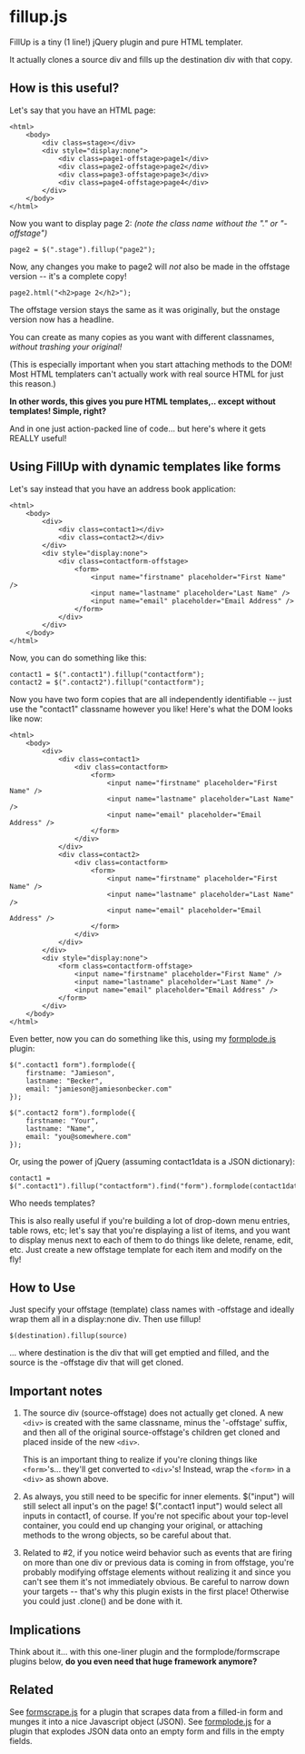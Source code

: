 fillup.js
=========

FillUp is a tiny (1 line!) jQuery plugin and pure HTML templater.

It actually clones a source div and fills up the destination div with that copy.

How is this useful?
-------------------

Let's say that you have an HTML page:

    <html>
        <body>
            <div class=stage></div>
            <div style="display:none">
                <div class=page1-offstage>page1</div>
                <div class=page2-offstage>page2</div>
                <div class=page3-offstage>page3</div>
                <div class=page4-offstage>page4</div>
            </div>
        </body>
    </html>

Now you want to display page 2: *(note the class name without the "." or "-offstage")*

    page2 = $(".stage").fillup("page2");

Now, any changes you make to page2 will *not* also be made in the offstage version -- it's a complete copy!

    page2.html("<h2>page 2</h2>");

The offstage version stays the same as it was originally, but the onstage version now has a headline.

You can create as many copies as you want with different classnames, *without trashing your original!*

(This is especially important when you start attaching methods to the DOM! Most HTML templaters can't actually work with real source HTML for just this reason.)

**In other words, this gives you pure HTML templates,.. except without templates! Simple, right?**

And in one just action-packed line of code... but here's where it gets REALLY useful!

Using FillUp with dynamic templates like forms
----------------------------------------------

Let's say instead that you have an address book application:

    <html>
        <body>
            <div>
                <div class=contact1></div>
                <div class=contact2></div>
            </div>
            <div style="display:none">
                <div class=contactform-offstage>
                    <form>
                        <input name="firstname" placeholder="First Name" />
                        <input name="lastname" placeholder="Last Name" />
                        <input name="email" placeholder="Email Address" />
                    </form>
                </div>
            </div>
        </body>
    </html>

Now, you can do something like this:

    contact1 = $(".contact1").fillup("contactform");
    contact2 = $(".contact2").fillup("contactform");

Now you have two form copies that are all independently identifiable -- just use the "contact1" classname however you like! Here's what the DOM looks like now:


    <html>
        <body>
            <div>
                <div class=contact1>
                    <div class=contactform>
                        <form>
                            <input name="firstname" placeholder="First Name" />
                            <input name="lastname" placeholder="Last Name" />
                            <input name="email" placeholder="Email Address" />
                        </form>
                    </div>
                </div>
                <div class=contact2>
                    <div class=contactform>
                        <form>
                            <input name="firstname" placeholder="First Name" />
                            <input name="lastname" placeholder="Last Name" />
                            <input name="email" placeholder="Email Address" />
                        </form>
                    </div>
                </div>
            </div>
            <div style="display:none">
                <form class=contactform-offstage>
                    <input name="firstname" placeholder="First Name" />
                    <input name="lastname" placeholder="Last Name" />
                    <input name="email" placeholder="Email Address" />
                </form>
            </div>
        </body>
    </html>


Even better, now you can do something like this, using my [formplode.js](https://github.com/jamiesonbecker/formplode.js) plugin:

    $(".contact1 form").formplode({
        firstname: "Jamieson",
        lastname: "Becker",
        email: "jamieson@jamiesonbecker.com"
    });
    
    $(".contact2 form").formplode({
        firstname: "Your",
        lastname: "Name",
        email: "you@somewhere.com"
    });

Or, using the power of jQuery (assuming contact1data is a JSON dictionary):

    contact1 = $(".contact1").fillup("contactform").find("form").formplode(contact1data);

Who needs templates?

This is also really useful if you're building a lot of drop-down menu entries, table rows, etc;  let's say that you're displaying a list of items, and you want to display menus next to each of them to do things like delete, rename, edit, etc. Just create a new offstage template for each item and modify on the fly!


How to Use
----------

Just specify your offstage (template) class names with -offstage and ideally wrap them all in a display:none div. Then use fillup!

    $(destination).fillup(source)

... where destination is the div that will get emptied and filled, and the source is the -offstage div that will get cloned.


Important notes
---------------

1.  The source div (source-offstage) does not actually get cloned. A new `<div>` is created with the same classname, minus the '-offstage' suffix, and then all of the original source-offstage's children get cloned and placed inside of the new `<div>`.

    This is an important thing to realize if you're cloning things like `<form>`'s... they'll get converted to `<div>`'s! Instead, wrap the `<form>` in a `<div>` as shown above.

2.  As always, you still need to be specific for inner elements. $("input") will still select all input's on the page! $(".contact1 input") would select all inputs in contact1, of course. If you're not specific about your top-level container, you could end up changing your original, or attaching methods to the wrong objects, so be careful about that.

3.  Related to #2, if you notice weird behavior such as events that are firing on more than one div or previous data is coming in from offstage, you're probably modifying offstage elements without realizing it and since you can't see them it's not immediately obvious. Be careful to narrow down your targets -- that's why this plugin exists in the first place! Otherwise you could just .clone() and be done with it.



Implications
------------

Think about it... with this one-liner plugin and the formplode/formscrape plugins below, **do you even need that huge framework anymore?**



Related
-------

See [formscrape.js](https://github.com/jamiesonbecker/formscrape.js) for a plugin that scrapes data from a filled-in form and munges it into a nice Javascript object (JSON).
See [formplode.js](https://github.com/jamiesonbecker/formplode.js) for a plugin that explodes JSON data onto an empty form and fills in the empty fields.

